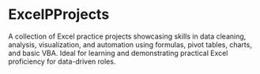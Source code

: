 # ExcelPProjects
A collection of Excel practice projects showcasing skills in data cleaning, analysis, visualization, and automation using formulas, pivot tables, charts, and basic VBA. Ideal for learning and demonstrating practical Excel proficiency for data-driven roles.
